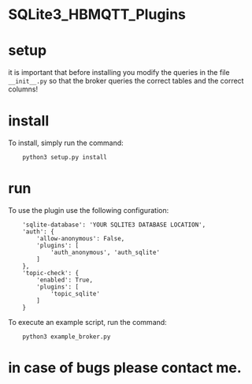 # SQLite3_HBMQTT_Plugins
# setup
it is important that before installing you modify the queries in the file ```__init__.py``` so that the broker queries the correct tables and the correct columns!
# install
To install, simply run the command:
```
	python3 setup.py install
```
# run
To use the plugin use the following configuration:
```
	'sqlite-database': 'YOUR SQLITE3 DATABASE LOCATION',
	'auth': {
		'allow-anonymous': False,
		'plugins': [
			'auth_anonymous', 'auth_sqlite'
		]
	},
	'topic-check': {
		'enabled': True,
		'plugins': [
			'topic_sqlite'
		]
	}
```
To execute an example script, run the command:
```
	python3 example_broker.py
```
# in case of bugs please contact me.
